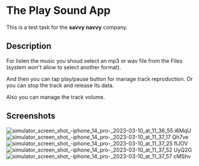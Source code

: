 # The Play Sound App

This is a test task for the **savvy navvy** company.

## Description
For listen the music you shoud select an mp3 or wav file from the Files (system won't allow to select another format).

And then you can tap play/pause button for manage track reproduction. Or you can stop the track and release its data.

Also you can manage the track volume.

## Screenshots

![simulator_screen_shot_-_iphone_14_pro_-_2023-03-10_at_11_36_55 i6MqU](https://user-images.githubusercontent.com/33263736/224220325-ce1cf330-d948-4cde-a4e0-e932a4e6700b.png)
![simulator_screen_shot_-_iphone_14_pro_-_2023-03-10_at_11_37_17 Qh7ve](https://user-images.githubusercontent.com/33263736/224220327-eaa363d8-309b-4e5e-a7ee-6be699f4c1b0.png)
![simulator_screen_shot_-_iphone_14_pro_-_2023-03-10_at_11_37_25 flJOV](https://user-images.githubusercontent.com/33263736/224220329-0223ac4c-8293-47ba-8288-9564ef0780b3.png)
![simulator_screen_shot_-_iphone_14_pro_-_2023-03-10_at_11_37_52 UyQ2G](https://user-images.githubusercontent.com/33263736/224220332-d6582c7c-5423-4da7-8992-4b049c98af69.png)
![simulator_screen_shot_-_iphone_14_pro_-_2023-03-10_at_11_37_57 cMShv](https://user-images.githubusercontent.com/33263736/224220333-b9721fe8-7036-4aff-afc2-875a9a6be0d6.png)
